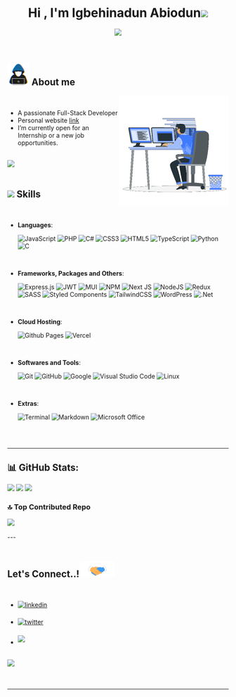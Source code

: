 
<h1 align="center"><b>Hi , I'm Igbehinadun Abiodun</b><img src="https://media.giphy.com/media/hvRJCLFzcasrR4ia7z/giphy.gif" width="35"></h1>

<p align="center">
 <a href="https://github.com/DenverCoder1/readme-typing-svg"><img src="https://readme-typing-svg.herokuapp.com?font=Time+New+Roman&color=cyan&size=25&center=true&vCenter=true&width=600&height=100&lines=You+are+Welcome+to+my+Profile..&hearts;++;Dedicated+Full-Stack+Developer,;Computer+Science+Student,;Active+Learner/Researcher,;Love+to+learn+new+stuffs..<3">
	</a>
</p>


<br>

	
## <picture><img src = "https://github.com/0xAbdulKhalid/0xAbdulKhalid/raw/main/assets/mdImages/about_me.gif" width = 50px></picture> **About me**

<picture> <img align="right" src="https://github.com/0xAbdulKhalid/0xAbdulKhalid/raw/main/assets/mdImages/Right_Side.gif" width = 250px></picture>

<br>

- A passionate Full-Stack Developer
- Personal website [link](https://starrdevdigital.vercel.app/)
- I’m currently open for an Internship or a new job opportunities.
<br><br>

<img src="https://user-images.githubusercontent.com/73097560/115834477-dbab4500-a447-11eb-908a-139a6edaec5c.gif"><br><br>

## <img src="https://media2.giphy.com/media/QssGEmpkyEOhBCb7e1/giphy.gif?cid=ecf05e47a0n3gi1bfqntqmob8g9aid1oyj2wr3ds3mg700bl&rid=giphy.gif" width ="25"><b> Skills</b>
<br>

<p align="center">

- **Languages**:
    
    ![JavaScript](https://img.shields.io/badge/javascript-%23323330.svg?style=for-the-badge&logo=javascript&logoColor=%23F7DF1E)
    ![PHP](https://img.shields.io/badge/php-%23777BB4.svg?style=for-the-badge&logo=php&logoColor=white)
    ![C#](https://img.shields.io/badge/c%23-%23239120.svg?style=for-the-badge&logo=c-sharp&logoColor=white)
    ![CSS3](https://img.shields.io/badge/css3-%231572B6.svg?style=for-the-badge&logo=css3&logoColor=white)
    ![HTML5](https://img.shields.io/badge/html5-%23E34F26.svg?style=for-the-badge&logo=html5&logoColor=white)
    ![TypeScript](https://img.shields.io/badge/typescript-%23007ACC.svg?style=for-the-badge&logo=typescript&logoColor=white)
    ![Python](https://img.shields.io/badge/Python%20-%2314354C.svg?style=for-the-badge&logo=python&logoColor=white)
    ![C](https://img.shields.io/badge/C%20-%232370ED.svg?style=for-the-badge&logo=c&logoColor=white)

<br>   
    
- **Frameworks, Packages and Others**:
	
     ![Express.js](https://img.shields.io/badge/express.js-%23404d59.svg?style=for-the-badge&logo=express&logoColor=%2361DAFB)
     ![JWT](https://img.shields.io/badge/JWT-black?style=for-the-badge&logo=JSON%20web%20tokens)
     ![MUI](https://img.shields.io/badge/MUI-%230081CB.svg?style=for-the-badge&logo=mui&logoColor=white)
     ![NPM](https://img.shields.io/badge/NPM-%23CB3837.svg?style=for-the-badge&logo=npm&logoColor=white)
     ![Next JS](https://img.shields.io/badge/Next-black?style=for-the-badge&logo=next.js&logoColor=white)
     ![NodeJS](https://img.shields.io/badge/node.js-6DA55F?style=for-the-badge&logo=node.js&logoColor=white)
     ![Redux](https://img.shields.io/badge/redux-%23593d88.svg?style=for-the-badge&logo=redux&logoColor=white)
     ![SASS](https://img.shields.io/badge/SASS-hotpink.svg?style=for-the-badge&logo=SASS&logoColor=white)
     ![Styled Components](https://img.shields.io/badge/styled--components-DB7093?style=for-the-badge&logo=styled-components&logoColor=white)
     ![TailwindCSS](https://img.shields.io/badge/tailwindcss-%2338B2AC.svg?style=for-the-badge&logo=tailwind-css&logoColor=white)
     ![WordPress](https://img.shields.io/badge/WordPress-%23117AC9.svg?style=for-the-badge&logo=WordPress&logoColor=white)
     ![.Net](https://img.shields.io/badge/.NET-5C2D91?style=for-the-badge&logo=.net&logoColor=white)

<br>

- **Cloud Hosting**:

    ![Github Pages](https://img.shields.io/badge/GitHub%20Pages-%23327FC7.svg?style=for-the-badge&logo=github&logoColor=white)
    ![Vercel](https://img.shields.io/badge/vercel-%23000000.svg?style=for-the-badge&logo=vercel&logoColor=white)

    
<br>

- **Softwares and Tools**:

    ![Git](https://img.shields.io/badge/git-%23F05033.svg?style=for-the-badge&logo=git&logoColor=white)
    ![GitHub](https://img.shields.io/badge/github-%23121011.svg?style=for-the-badge&logo=github&logoColor=white)
    ![Google](https://img.shields.io/badge/google-%234285F4.svg?style=for-the-badge&logo=google&logoColor=white)
    ![Visual Studio Code](https://img.shields.io/badge/Visual%20Studio%20Code-0078d7.svg?style=for-the-badge&logo=visual-studio-code&logoColor=white)
    ![Linux](https://img.shields.io/badge/Linux-FCC624?style=for-the-badge&logo=linux&logoColor=black) 

<br>

- **Extras**:

    ![Terminal](https://img.shields.io/badge/Terminal-%23054020?style=for-the-badge&logo=gnu-bash&logoColor=white)
    ![Markdown](https://img.shields.io/badge/markdown-%23000000.svg?style=for-the-badge&logo=markdown&logoColor=white) 
    ![Microsoft Office](https://img.shields.io/badge/Microsoft_Office-D83B01?style=for-the-badge&logo=microsoft-office&logoColor=white)


</p>

<br>
<br>

-----
<h2>📊 GitHub Stats:</h2>

![](https://github-readme-stats.vercel.app/api?username=seonudoiba&theme=dark&hide_border=true&include_all_commits=false&count_private=true)
![](https://github-readme-streak-stats.herokuapp.com/?user=seonudoiba&theme=dark&hide_border=true)
![](https://github-readme-stats.vercel.app/api/top-langs/?username=seonudoiba&theme=dark&hide_border=true&include_all_commits=false&count_private=true&layout=compact)
<br>
</div>

### 🔝 Top Contributed Repo
![](https://github-contributor-stats.vercel.app/api?username=seonudoiba&limit=5&theme=dark&combine_all_yearly_contributions=true)

---<br>
<br>

## <b> Let's Connect..!</b><img src="https://github.com/0xAbdulKhalid/0xAbdulKhalid/raw/main/assets/mdImages/handshake.gif" width ="80">
<br>
<div align='left'>

<ul>

<li>
<a href="https://www.linkedin.com/in/igbehinadun-abiodun-581588183" target="_blank">
<img src="https://img.shields.io/badge/linkedin:  Abiodun-%2300acee.svg?color=405DE6&style=for-the-badge&logo=linkedin&logoColor=white" alt=linkedin style="margin-bottom: 5px;"/>
</a>
</li>
<br>

<li>
<a href="https://twitter.com/Aigbehinadun" target="_blank">
<img src="https://img.shields.io/badge/twitter:  Abiodun-%2300acee.svg?color=1DA1F2&style=for-the-badge&logo=twitter&logoColor=white" alt=twitter style="margin-bottom: 5px;"/>
</a>
</li>

<br>

<li>
<a href="mailto:abiodunigbehinadun17@gmail.com" target="_blank">
<img src="https://img.shields.io/badge/gmail:  Abiodun-%23EA4335.svg?style=for-the-badge&logo=gmail&logoColor=white" t=mail style="margin-bottom: 5px;" />
</a>
</li>
	
</ul>
</div>

<br>
<img src="https://user-images.githubusercontent.com/73097560/115834477-dbab4500-a447-11eb-908a-139a6edaec5c.gif">
<br>
<br>
<br>

---

